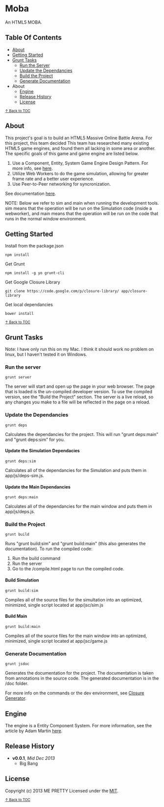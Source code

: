 # Moba

An HTML5 MOBA.

## Table Of Contents

* [About](#about)
* [Getting Started](#getting-started)
* [Grunt Tasks](#grunt-tasks)
  - [Run the Server](#run-the-server)
  - [Update the Dependancies](#update-the-dependancies)
  - [Build the Project](#build-the-project)
  - [Generate Documentation](#generate-documentation)
* About
  - [Engine](#engine)
  - [Release History](#release-history)
  - [License](#license)


<sup>[↑ Back to TOC](#table-of-contents)</sup>

## About

This project's goal is to build an HTML5 Massive Online Battle Arena. For this project, this team decided This team has researched many existing HTML5 game engines, and found them all lacking in some area or another. The specific goals of this game and game engine are listed below.

1. Use a Component, Entity, System Game Engine Design Pattern. For more info, see [here][ecs-article].
2. Utilize Web Workers to do the game simulation, allowing for greater frame rate and a better user experience.
3. Use Peer-to-Peer networking for syncronization. 

See documentation [here][doc].


NOTE: Below we refer to sim and main when running the development tools. sim means that the operation will be run on the Simulation code (inside a webworker), and main means that the operation will be run on the code that runs in the normal window environment.


## Getting Started

Install from the package.json
```shell
npm install
```

Get Grunt
```shell
npm install -g yo grunt-cli
```

Get Google Closure Library
```shell
git clone https://code.google.com/p/closure-library/ app/closure-library
```

Get local dependancies
```shell
bower install
```

<sup>[↑ Back to TOC](#table-of-contents)</sup>

## Grunt Tasks

Note: I have only run this on my Mac. I think it should work no problem on linux, but I haven't tested it on Windows.

### Run the server

```
grunt server
```

The server will start and open up the page in your web browser. The page that is loaded is the un-compiled developer version. To use the compiled version, see the "Build the Project" section. The server is a live reload, so any changes you make to a file will be reflected in the page on a reload. 

### Update the Dependancies

```
grunt deps
```

Calculates the dependancies for the project. This will run "grunt deps:main" and "grunt deps:sim" for you.

#### Update the Simulation Dependacies

```
grunt deps:sim
```

Calculates all of the dependancies for the Simulation and puts them in app/js/deps-sim.js.

#### Update the Main Dependancies

```
grunt deps:main
```

Calculates all of the dependancies for the main window and puts them in app/js/deps.js.

### Build the Project

```
grunt build
```

Runs "grunt build:sim" and "grunt build:main" (this also generates the documentation). To run the compiled code:

1. Run the build command
2. Run the server 
3. Go to the /compile.html page to run the compiled code.

#### Build Simulation

```
grunt build:sim
```

Compiles all of the source files for the simultation into an optimized, minimized, single script located at app/jsc/sim.js

#### Build Main

```
grunt build:main
```

Compiles all of the source files for the main window into an optimized, minimized, single script located at app/jsc/game.js

### Generate Documentation

```
grunt jsdoc
```

Generates the documentation for the project. The documentation is taken from annotations in the source code. The generated documentation is in the /doc folder.

For more info on the commands or the dev environment, see [Closure Generator][closure-gen].

## Engine
The engine is a Entity Component System. For more information, see the article by Adam Martin [here][ecs-article].
## Release History
- **v0.0.1**, *Mid Dec 2013*
  - Big Bang

## License
Copyright (c) 2013 ME PRETTY
Licensed under the [MIT](LICENSE-MIT).

<sup>[↑ Back to TOC](#table-of-contents)</sup>

[closure-library]: https://developers.google.com/closure/library/ "Google Closure Library"
[closure-tools]: https://developers.google.com/closure/ "Google Closure Tools"
[grunt]: http://gruntjs.com/
[Getting Started]: https://github.com/gruntjs/grunt/wiki/Getting-started
[package.json]: https://npmjs.org/doc/json.html
[Gruntfile]: https://github.com/gruntjs/grunt/wiki/Sample-Gruntfile "Grunt's Gruntfile.js"
[yeoman]: http://yeoman.io/ "yeoman Modern Workflows for Modern Webapps"
[bower]:http://twitter.github.com/bower/ "THE BROWSER PACKAGE MANAGER html, css, and javascript"
[closure-gen]:https://github.com/closureplease/generator-closure
[ecs-article]:http://t-machine.org/index.php/2007/09/03/entity-systems-are-the-future-of-mmog-development-part-1/
[doc]:http://jadmz.github.io/CrunchJS
